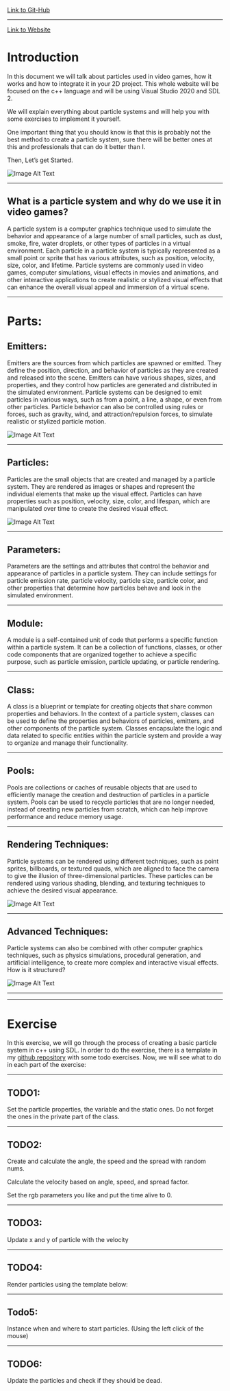 [Link to Git-Hub](https://github.com/DonnoNonno/Particle-System-Basic)
*********
[Link to Website](https://donnononno.github.io/Particle-System-Basic/)
 

# Introduction

In this document we will talk about particles used in video games, how it works and how to integrate it in your 2D project.
This whole website will be focused on the c++ language and will be using Visual Studio 2020 and SDL 2.

We will explain everything about particle systems and will help you with some exercises to implement it yourself.

One important thing that  you should know is that this is probably not the best method to create a particle system, sure there will be better ones at this and professionals that can do it better than I.

Then, Let’s get Started.

![Image Alt Text](https://github.com/DonnoNonno/Particle-System-Basic/blob/master/Images/pink_sparkles_finished.gif)

*********
## What is a particle system and why do we use it in video games?

A particle system is a computer graphics technique used to simulate the behavior and appearance of a large number of small particles, such as dust, smoke, fire, water droplets, or other types of particles in a virtual environment. Each particle in a particle system is typically represented as a small point or sprite that has various attributes, such as position, velocity, size, color, and lifetime.
Particle systems are commonly used in video games, computer simulations, visual effects in movies and animations, and other interactive applications to create realistic or stylized visual effects that can enhance the overall visual appeal and immersion of a virtual scene.

*********
# Parts:

## Emitters: 

Emitters are the sources from which particles are spawned or emitted. They define the position, direction, and behavior of particles as they are created and released into the scene. Emitters can have various shapes, sizes, and properties, and they control how particles are generated and distributed in the simulated environment.
Particle systems can be designed to emit particles in various ways, such as from a point, a line, a shape, or even from other particles. Particle behavior can also be controlled using rules or forces, such as gravity, wind, and attraction/repulsion forces, to simulate realistic or stylized particle motion.

![Image Alt Text](https://github.com/DonnoNonno/Particle-System-Basic/blob/master/Images/DOOM-Eternal-Particles.png)

*********
## Particles: 

Particles are the small objects that are created and managed by a particle system. They are rendered as images or shapes and represent the individual elements that make up the visual effect. Particles can have properties such as position, velocity, size, color, and lifespan, which are manipulated over time to create the desired visual effect.

![Image Alt Text](https://github.com/DonnoNonno/Particle-System-Basic/blob/master/Images/Captura1.PNG)

*********
## Parameters: 

Parameters are the settings and attributes that control the behavior and appearance of particles in a particle system. They can include settings for particle emission rate, particle velocity, particle size, particle color, and other properties that determine how particles behave and look in the simulated environment.

*********
## Module: 
A module is a self-contained unit of code that performs a specific function within a particle system. It can be a collection of functions, classes, or other code components that are organized together to achieve a specific purpose, such as particle emission, particle updating, or particle rendering.

*********
## Class: 

A class is a blueprint or template for creating objects that share common properties and behaviors. In the context of a particle system, classes can be used to define the properties and behaviors of particles, emitters, and other components of the particle system. Classes encapsulate the logic and data related to specific entities within the particle system and provide a way to organize and manage their functionality.

*********
## Pools: 

Pools are collections or caches of reusable objects that are used to efficiently manage the creation and destruction of particles in a particle system. Pools can be used to recycle particles that are no longer needed, instead of creating new particles from scratch, which can help improve performance and reduce memory usage.

*********
## Rendering Techniques:

Particle systems can be rendered using different techniques, such as point sprites, billboards, or textured quads, which are aligned to face the camera to give the illusion of three-dimensional particles. These particles can be rendered using various shading, blending, and texturing techniques to achieve the desired visual appearance.

![Image Alt Text](https://github.com/DonnoNonno/Particle-System-Basic/blob/master/Images/preview.gif)

*********
## Advanced Techniques: 

Particle systems can also be combined with other computer graphics techniques, such as physics simulations, procedural generation, and artificial intelligence, to create more complex and interactive visual effects.
How is it structured?

![Image Alt Text](https://github.com/DonnoNonno/Particle-System-Basic/blob/master/Images/Particle_sys_fire.jpg)

*********
*********
# Exercise

In this exercise, we will go through the process of creating a basic particle system in c++ using SDL.
In order to do the exercise, there is a template in my [github repository](https://github.com/DonnoNonno/Particle-System-Basic) with some todo exercises.
Now, we will see what to do in each part of the exercise:

*********
## TODO1: 

Set the particle properties, the variable and the static ones. Do not forget the ones in the private part of the class.

*********
## TODO2:

Create and calculate the angle, the speed and the spread with random nums. 

Calculate the velocity based on angle, speed, and spread factor.

Set the rgb parameters you like and put the time alive to 0.

*********
## TODO3:

Update x and y of particle with the velocity

*********
## TODO4:

Render particles using the template below:


*********
## Todo5:

Instance when and where to start particles. (Using the left click of the mouse)

*********
## TODO6:

Update the particles and check if they should be dead.
